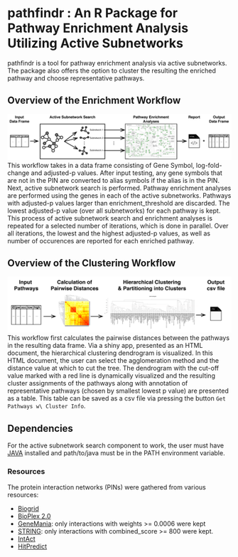 # pathfindr : An R Package for Pathway Enrichment Analysis Utilizing Active Subnetworks
pathfindr is a tool for pathway enrichment analysis via active subnetworks. The package also offers the option to cluster the resulting the enriched pathway and choose representative pathways.

## Overview of the Enrichment Workflow

![pathfindr Enrichment Workflow](./pathfindr.png?raw=true "pathfindr Enrichment Workflow")
This workflow takes in a data frame consisting of Gene Symbol, log-fold-change and adjusted-p values. After input testing, any gene symbols that are not in the PIN are converted to alias symbols if the alias is in the PIN. Next, active subnetwork search is performed. Pathway enrichment analyses are performed using the genes in each of the active subnetworks. Pathways with adjusted-p values larger than enrichment_threshold are discarded. The lowest adjusted-p value (over all subnetworks) for each pathway is kept. This process of active subnetwork search and enrichment analyses is repeated for a selected number of iterations, which is done in parallel. Over all iterations, the lowest and the highest adjusted-p values, as well as number of occurences are reported for each enriched pathway.

## Overview of the Clustering Workflow

![Pathway Clustering Workflow](./pw_clustering.png?raw=true "Pathway Clustering Workflow")
This workflow first calculates the pairwise distances between the pathways in the resulting data frame. Via a shiny app, presented as an HTML document, the hierarchical clustering dendrogram is visualized. In this HTML document, the user can select the agglomeration method and the distance value at which to cut the tree. The dendrogram with the cut-off value marked with a red line is dynamically visualized and the resulting cluster assignments of the pathways along with annotation of representative pathways (chosen by smallest lowest p value) are presented as a table. This table can be saved as a csv file via pressing the button `Get Pathways w\ Cluster Info`.

## Dependencies
For the active subnetwork search component to work, the user must have [JAVA](https://www.java.com/en/download/manual.jsp) installed and path/to/java must be in the PATH environment variable.

### Resources
The protein interaction networks (PINs) were gathered from various resources:
- [Biogrid](https://downloads.thebiogrid.org/BioGRID)
- [BioPlex 2.0](http://bioplex.hms.harvard.edu/downloadInteractions.php)
- [GeneMania](http://genemania.org/data/): only interactions with weights >= 0.0006 were kept
- [STRING](https://string-db.org/cgi/download.pl?UserId=eCoJ8Fv0OZg6&sessionId=H23WzOsHidKz&species_text=Homo+sapiens): only interactions with combined_score >= 800 were kept.
- [IntAct](https://www.ebi.ac.uk/intact/)
- [HitPredict](http://hintdb.hgc.jp/htp/download.html)
